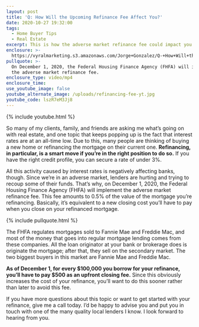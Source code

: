 ```yaml
---
layout: post
title: 'Q: How Will the Upcoming Refinance Fee Affect You?'
date: 2020-10-27 19:32:00
tags:
  - Home Buyer Tips
  - Real Estate
excerpt: This is how the adverse market refinance fee could impact you soon.
enclosure: >-
  https://vyralmarketing.s3.amazonaws.com/Jorge+Gonzalez/Q-+How+Will+the+Upcoming+Refinance+Fee+Affect+You_.mp4
pullquote: >-
  On December 1, 2020, the Federal Housing Finance Agency (FHFA) will implement
  the adverse market refinance fee.
enclosure_type: video/mp4
enclosure_time:
use_youtube_image: false
youtube_alternate_image: /uploads/refinancing-fee-yt.jpg
youtube_code: lszR7eM3Jj8
---
```


{% include youtube.html %}

So many of my clients, family, and friends are asking me what’s going on with real estate, and one topic that keeps popping up is the fact that interest rates are at an all-time low. Due to this, many people are thinking of buying a new home or refinancing the mortgage on their current one. **Refinancing, in particular, is a smart move if you’re in the right position to do so.** If you have the right credit profile, you can secure a rate of under 3%.&nbsp;

All this activity caused by interest rates is negatively affecting banks, though. Since we’re in an adverse market, lenders are hurting and trying to recoup some of their funds. That’s why, on December 1, 2020, the Federal Housing Finance Agency (FHFA) will implement the adverse market refinance fee. This fee amounts to 0.5% of the value of the mortgage you’re refinancing. Basically, it’s equivalent to a new closing cost you’ll have to pay when you close on your refinanced mortgage.&nbsp;

{% include pullquote.html %}

The FHFA regulates mortgages sold to Fannie Mae and Freddie Mac, and most of the money that goes into regular mortgage lending comes from these companies. All the loan originator at your bank or brokerage does is originate the mortgage; after that, they sell on the secondary market. The two biggest buyers in this market are Fannie Mae and Freddie Mac.&nbsp;

**As of December 1, for every $100,000 you borrow for your refinance, you’ll have to pay $500 as an upfront closing fee.** Since this obviously increases the cost of your refinance, you’ll want to do this sooner rather than later to avoid this fee.&nbsp;

If you have more questions about this topic or want to get started with your refinance, give me a call today. I’d be happy to advise you and put you in touch with one of the many quality local lenders I know. I look forward to hearing from you.